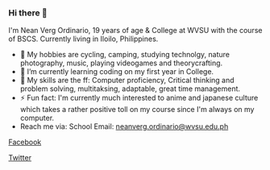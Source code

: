 ### Hi there 👋


I'm Nean Verg Ordinario, 19 years of age & College at WVSU with the course of BSCS.
Currently living in Iloilo, Philippines.
- 🔭 My hobbies are cycling, camping, studying technolgy, nature photography, music, playing videogames and theorycrafting.
- 🌱 I’m currently learning coding on my first year in College.
- 💬 My skills are the ff: Computer proficiency, Critical thinking and problem solving, multitaksing, adaptable, great time management.
- ⚡ Fun fact: I'm currently much interested to anime and japanese culture which takes a rather positive toll on my course since I'm always on my computer.
- Reach me via:
School Email: neanverg.ordinario@wvsu.edu.ph

[Facebook](https://www.facebook.com/nyan25/)

[Twitter](https://twitter.com/pyonnaro)


